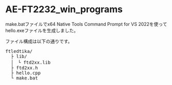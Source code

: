 # AE-FT2232_win_programs

make.batファイルでx64 Native Tools Command Prompt for VS 2022を使ってhello.exeファイルを生成しました。

ファイル構成は以下の通りです。

<pre>
ftledtika/
  ├ lib/
  │　└ ftd2xx.lib
  ├ ftd2xx.h
  ├ hello.cpp
  └ make.bat  
</pre>


